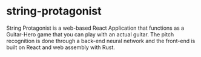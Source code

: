 # string-protagonist

String Protagonist is a web-based React Application that functions as a Guitar-Hero game that you can play with an actual guitar. The pitch recognition is done through a back-end neural network and the front-end is built
on React and web assembly with Rust.
